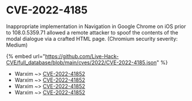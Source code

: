 # CVE-2022-4185

Inappropriate implementation in Navigation in Google Chrome on iOS prior to 108.0.5359.71 allowed a remote attacker to spoof the contents of the modal dialogue via a crafted HTML page. (Chromium security severity: Medium)

{% embed url="https://github.com/Live-Hack-CVE/full_database/blob/main/cves/2022/CVE-2022-4185.json" %}


* Warxim ~> [CVE-2022-41852](https://www.alice-snow.ru/2022/database/cve-2022-4185/cve-2022-41852-warxim)
* Warxim ~> [CVE-2022-41852](https://www.alice-snow.ru/2022/database/cve-2022-4185/cve-2022-41852-warxim)
* Warxim ~> [CVE-2022-41852](https://www.alice-snow.ru/2022/database/cve-2022-4185/cve-2022-41852-warxim)
* Warxim ~> [CVE-2022-41852](https://www.alice-snow.ru/2022/database/cve-2022-4185/cve-2022-41852-warxim)